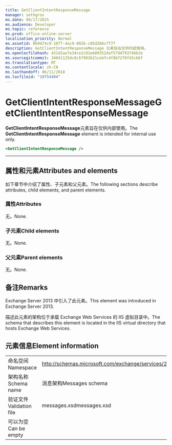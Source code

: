 ```yaml
---
title: GetClientIntentResponseMessage
manager: sethgros
ms.date: 09/17/2015
ms.audience: Developer
ms.topic: reference
ms.prod: office-online-server
localization_priority: Normal
ms.assetid: 069474c9-10f7-4ac9-892b-c85d266cff7f
description: GetClientIntentResponseMessage 元素旨在仅供内部使用。
ms.openlocfilehash: 431d2ae7e34ce2c81e689352daf57dd79374bb2e
ms.sourcegitcommit: 34041125dc8c5f993b21cebfc4f8b72f0fd2cb6f
ms.translationtype: MT
ms.contentlocale: zh-CN
ms.lasthandoff: 06/11/2018
ms.locfileid: "19754494"
---
```

# <a name="getclientintentresponsemessage"></a><span data-ttu-id="815be-103">GetClientIntentResponseMessage</span><span class="sxs-lookup"><span data-stu-id="815be-103">GetClientIntentResponseMessage</span></span>

<span data-ttu-id="815be-104">**GetClientIntentResponseMessage**元素旨在仅供内部使用。</span><span class="sxs-lookup"><span data-stu-id="815be-104">The **GetClientIntentResponseMessage** element is intended for internal use only.</span></span> 
  
```XML
<GetClientIntentResponseMessage />
```

 ****
## <a name="attributes-and-elements"></a><span data-ttu-id="815be-105">属性和元素</span><span class="sxs-lookup"><span data-stu-id="815be-105">Attributes and elements</span></span>

<span data-ttu-id="815be-106">如下章节中介绍了属性、子元素和父元素。</span><span class="sxs-lookup"><span data-stu-id="815be-106">The following sections describe attributes, child elements, and parent elements.</span></span>
  
### <a name="attributes"></a><span data-ttu-id="815be-107">属性</span><span class="sxs-lookup"><span data-stu-id="815be-107">Attributes</span></span>

<span data-ttu-id="815be-108">无。</span><span class="sxs-lookup"><span data-stu-id="815be-108">None.</span></span>
  
### <a name="child-elements"></a><span data-ttu-id="815be-109">子元素</span><span class="sxs-lookup"><span data-stu-id="815be-109">Child elements</span></span>

<span data-ttu-id="815be-110">无。</span><span class="sxs-lookup"><span data-stu-id="815be-110">None.</span></span>
  
### <a name="parent-elements"></a><span data-ttu-id="815be-111">父元素</span><span class="sxs-lookup"><span data-stu-id="815be-111">Parent elements</span></span>

<span data-ttu-id="815be-112">无。</span><span class="sxs-lookup"><span data-stu-id="815be-112">None.</span></span>
  
## <a name="remarks"></a><span data-ttu-id="815be-113">备注</span><span class="sxs-lookup"><span data-stu-id="815be-113">Remarks</span></span>

<span data-ttu-id="815be-114">Exchange Server 2013 中引入了此元素。</span><span class="sxs-lookup"><span data-stu-id="815be-114">This element was introduced in Exchange Server 2013.</span></span>
  
<span data-ttu-id="815be-115">描述此元素的架构位于承载 Exchange Web Services 的 IIS 虚拟目录中。</span><span class="sxs-lookup"><span data-stu-id="815be-115">The schema that describes this element is located in the IIS virtual directory that hosts Exchange Web Services.</span></span>
  
## <a name="element-information"></a><span data-ttu-id="815be-116">元素信息</span><span class="sxs-lookup"><span data-stu-id="815be-116">Element information</span></span>

|||
|:-----|:-----|
|<span data-ttu-id="815be-117">命名空间</span><span class="sxs-lookup"><span data-stu-id="815be-117">Namespace</span></span>  <br/> |http://schemas.microsoft.com/exchange/services/2006/messages  <br/> |
|<span data-ttu-id="815be-118">架构名称</span><span class="sxs-lookup"><span data-stu-id="815be-118">Schema name</span></span>  <br/> |<span data-ttu-id="815be-119">消息架构</span><span class="sxs-lookup"><span data-stu-id="815be-119">Messages schema</span></span>  <br/> |
|<span data-ttu-id="815be-120">验证文件</span><span class="sxs-lookup"><span data-stu-id="815be-120">Validation file</span></span>  <br/> |<span data-ttu-id="815be-121">messages.xsd</span><span class="sxs-lookup"><span data-stu-id="815be-121">messages.xsd</span></span>  <br/> |
|<span data-ttu-id="815be-122">可以为空</span><span class="sxs-lookup"><span data-stu-id="815be-122">Can be empty</span></span>  <br/> ||
   

